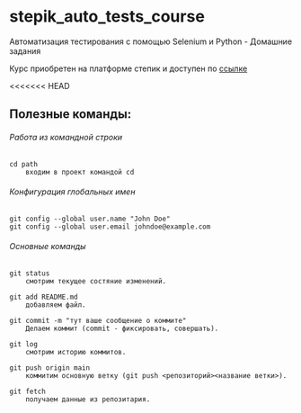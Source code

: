 # stepik_auto_tests_course
Автоматизация тестирования с помощью Selenium и Python - Домашние задания

Курс приобретен на платформе степик и доступен по [ссылке](https://stepik.org/lesson/222929/step/1?unit=196191)

<<<<<<< HEAD
## Полезные команды:
###### Работа из командной строки
```
cd path
    входим в проект командой cd
```
###### Конфигурация глобальных имен
```
git config --global user.name "John Doe"
git config --global user.email johndoe@example.com
```
###### Основные команды
```
git status
    смотрим текущее состяние изменений.
```
```
git add README.md
    добавляем файл.
```
```
git commit -m "тут ваше сообщение о коммите"
    Делаем коммит (commit - фиксировать, совершать).
```
```
git log
    смотрим историю коммитов.
```
```
git push origin main
    коммитим основную ветку (git push <репозиторий><название ветки>).
```
```
git fetch
    получаем данные из репозитария.
```
